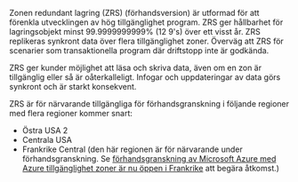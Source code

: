 Zonen redundant lagring (ZRS) (förhandsversion) är utformad för att förenkla utvecklingen av hög tillgänglighet program. ZRS ger hållbarhet för lagringsobjekt minst 99.9999999999% (12 9's) över ett visst år. ZRS replikeras synkront data över flera tillgänglighet zoner. Överväg att ZRS för scenarier som transaktionella program där driftstopp inte är godkända.

ZRS ger kunder möjlighet att läsa och skriva data, även om en zon är tillgänglig eller så är oåterkalleligt. Infogar och uppdateringar av data görs synkront och är starkt konsekvent.   

ZRS är för närvarande tillgängliga för förhandsgranskning i följande regioner med flera regioner kommer snart:

- Östra USA 2 
- Centrala USA 
- Frankrike Central (den här regionen är för närvarande under förhandsgranskning. Se [förhandsgranskning av Microsoft Azure med Azure tillgänglighet zoner är nu öppen i Frankrike](https://azure.microsoft.com/blog/microsoft-azure-preview-with-azure-availability-zones-now-open-in-france) att begära åtkomst.)